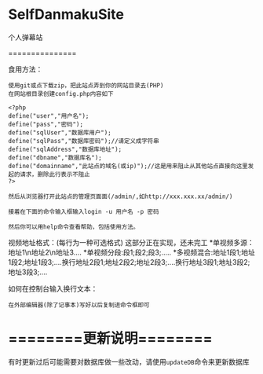 SelfDanmakuSite
===============

个人弹幕站

===============



食用方法：

	使用git或点下载zip，把此站点弄到你的网站目录去(PHP)
	在网站根目录创建config.php内容如下
	
	<?php
	define("user","用户名");
	define("pass","密码");
	define("sqlUser","数据库用户");
	define("sqlPass","数据库密码");//请定义成字符串
	define("sqlAddress","数据库地址");
	define("dbname","数据库名");
	define("domainname","此站点的域名(或ip)");//这是用来阻止从其他站点直接向这里发起的请求，删除此行表示不阻止
	?>
	
	然后从浏览器打开此站点的管理页面面(/admin/,如http://xxx.xxx.xx/admin/)
	
	接着在下面的命令输入框输入login -u 用户名 -p 密码
	
	然后你可以用help命令查看帮助，包括使用方法。
	
视频地址格式：(每行为一种可选格式)          这部分正在实现，还未完工
	*单视频多源：地址1\n地址2\n地址3....
	*单视频分段:段1;段2;段3;.....
	*多视频混合:地址1段1;地址1段2;地址1段3;....换行地址2段1;地址2段2;地址2段3;....换行地址3段1;地址3段2;地址3段3;....
	
	
如何在控制台输入换行文本：

	在外部编辑器(除了记事本)写好以后复制进命令框即可
	

========更新说明========
========================

有时更新过后可能需要对数据库做一些改动，请使用`updateDB`命令来更新数据库